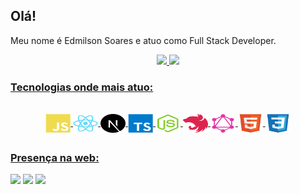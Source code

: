 ## Olá!
<!-- <img src="https://raw.githubusercontent.com/iampavangandhi/iampavangandhi/master/gifs/Hi.gif" width="30px"></h2> -->
Meu nome é Edmilson Soares e atuo como Full Stack Developer.
 <div>
  <center>
   <a href="https://github.com/esbnet">
   <img height="180em" src="https://github-readme-stats.vercel.app/api?username=esbnet&show_icons=true&theme=gruvbox&include_all_commits=true&count_private=false"/>
   <img height="180em" src="https://github-readme-stats.vercel.app/api/top-langs/?username=esbnet&layout=compact&langs_count=7&theme=gruvbox&count_private=false""/>
 </center>
</div>
 
### Tecnologias onde mais atuo:
 
<div style="display: inline_block; align: center"><br>
 <center>
  <img align="center" alt="esbdev-Js" height="30" width="40" src="https://raw.githubusercontent.com/devicons/devicon/master/icons/javascript/javascript-plain.svg">
  <img align="center" alt="esbdev-React" height="30" width="40" src="https://raw.githubusercontent.com/devicons/devicon/master/icons/react/react-original.svg">
  <img align="center" alt="esbdev-Next" height="30" width="40" src="https://github.com/devicons/devicon/blob/master/icons/nextjs/nextjs-original.svg">
  <img align="center" alt="esbdev-Ts" height="30" width="40" src="https://raw.githubusercontent.com/devicons/devicon/master/icons/typescript/typescript-plain.svg">
  <img align="center" alt="esbdev-Node" height="30" width="40" src="https://raw.githubusercontent.com/devicons/devicon/master/icons/nodejs/nodejs-plain.svg">
  <img align="center" alt="esbdev-Node" height="30" width="40" src="https://raw.githubusercontent.com/devicons/devicon/master/icons/nestjs/nestjs-plain.svg">
  <img align="center" alt="esbdev-Node" height="30" width="40" src="https://raw.githubusercontent.com/devicons/devicon/master/icons/graphql/graphql-plain.svg">
  
  <img align="center" alt="esbdev-HTML" height="30" width="40" src="https://raw.githubusercontent.com/devicons/devicon/master/icons/html5/html5-original.svg">
  <img align="center" alt="esbdev-CSS" height="30" width="40" src="https://raw.githubusercontent.com/devicons/devicon/master/icons/css3/css3-original.svg">
 </center>
</div>
 
  ##

 ### Presença na web:

<div> 
  <a href="https://www.linkedin.com/in/edmilson-soares/" target="_blank"><img src="https://img.shields.io/badge/-LinkedIn-%230077B5?style=for-the-badge&logo=linkedin&logoColor=white" target="_blank"></a> 
  <a href="https://www.youtube.com/c/EdmilsonSoares" target="_blank"><img src="https://img.shields.io/badge/YouTube-FF0000?style=for-the-badge&logo=youtube&logoColor=white" target="_blank"></a>
  <a href = "mailto:esbnet@gmail.com/"><img src="https://img.shields.io/badge/-Gmail-%23333?style=for-the-badge&logo=gmail&logoColor=white" target="_blank"></a>
   
<!--   ![Snake animation](https://github.com/rafaballerini/rafaballerini/blob/output/github-contribution-grid-snake.svg)
  -->
</div>

